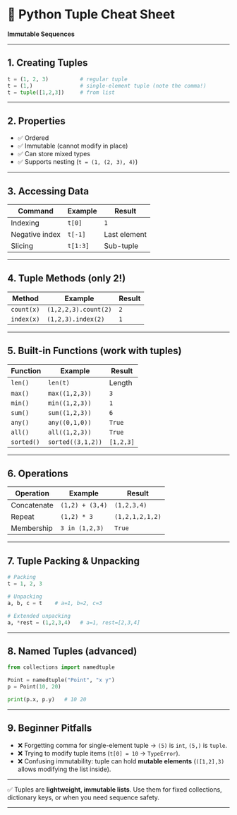 

# 📘 Python Tuple Cheat Sheet

**Immutable Sequences**

---

## 1. Creating Tuples

```python
t = (1, 2, 3)          # regular tuple
t = (1,)               # single-element tuple (note the comma!)
t = tuple([1,2,3])     # from list
```

---

## 2. Properties

* ✅ Ordered
* ✅ Immutable (cannot modify in place)
* ✅ Can store mixed types
* ✅ Supports nesting (`t = (1, (2, 3), 4)`)

---

## 3. Accessing Data

| Command        | Example  | Result       |
| -------------- | -------- | ------------ |
| Indexing       | `t[0]`   | `1`          |
| Negative index | `t[-1]`  | Last element |
| Slicing        | `t[1:3]` | Sub-tuple    |

---

## 4. Tuple Methods (only 2!)

| Method     | Example              | Result |
| ---------- | -------------------- | ------ |
| `count(x)` | `(1,2,2,3).count(2)` | `2`    |
| `index(x)` | `(1,2,3).index(2)`   | `1`    |

---

## 5. Built-in Functions (work with tuples)

| Function   | Example           | Result    |
| ---------- | ----------------- | --------- |
| `len()`    | `len(t)`          | Length    |
| `max()`    | `max((1,2,3))`    | `3`       |
| `min()`    | `min((1,2,3))`    | `1`       |
| `sum()`    | `sum((1,2,3))`    | `6`       |
| `any()`    | `any((0,1,0))`    | `True`    |
| `all()`    | `all((1,2,3))`    | `True`    |
| `sorted()` | `sorted((3,1,2))` | `[1,2,3]` |

---

## 6. Operations

| Operation   | Example         | Result          |
| ----------- | --------------- | --------------- |
| Concatenate | `(1,2) + (3,4)` | `(1,2,3,4)`     |
| Repeat      | `(1,2) * 3`     | `(1,2,1,2,1,2)` |
| Membership  | `3 in (1,2,3)`  | `True`          |

---

## 7. Tuple Packing & Unpacking

```python
# Packing
t = 1, 2, 3  

# Unpacking
a, b, c = t    # a=1, b=2, c=3

# Extended unpacking
a, *rest = (1,2,3,4)   # a=1, rest=[2,3,4]
```

---

## 8. Named Tuples (advanced)

```python
from collections import namedtuple

Point = namedtuple("Point", "x y")
p = Point(10, 20)

print(p.x, p.y)   # 10 20
```

---

## 9. Beginner Pitfalls

* ❌ Forgetting comma for single-element tuple → `(5)` is `int`, `(5,)` is `tuple`.
* ❌ Trying to modify tuple items (`t[0] = 10` → `TypeError`).
* ❌ Confusing immutability: tuple can hold **mutable elements** (`([1,2],3)` allows modifying the list inside).

---

✅ Tuples are **lightweight, immutable lists**. Use them for fixed collections, dictionary keys, or when you need sequence safety.

---

